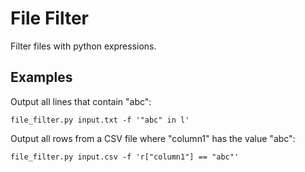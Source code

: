 # File Filter

Filter files with python expressions.

## Examples

Output all lines that contain "abc":
```
file_filter.py input.txt -f '"abc" in l'
```

Output all rows from a CSV file where "column1" has the value "abc":
```
file_filter.py input.csv -f 'r["column1"] == "abc"'
```
